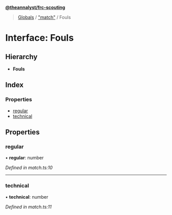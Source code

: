 **[@theannalyst/frc-scouting](../README.md)**

> [Globals](../globals.md) / ["match"](../modules/_match_.md) / Fouls

# Interface: Fouls

## Hierarchy

* **Fouls**

## Index

### Properties

* [regular](_match_.fouls.md#regular)
* [technical](_match_.fouls.md#technical)

## Properties

### regular

•  **regular**: number

*Defined in match.ts:10*

___

### technical

•  **technical**: number

*Defined in match.ts:11*

